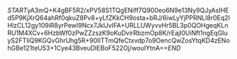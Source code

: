 $START$yA3mQ+K4gBF5R2/xPV58S1TQgENiff7Q900eo6N9e13Ny9QJyAsIHEd5P9KjXrQ64ahRf0qkuZ8Pv8+yLfZKkCH9osta+bRJ/6iwLyYjPPRNLl8r0Eq2lHlzCL12gy109iR8yrPewI9Ncx7JklJvIFA+URLLUWyvvHr5BL3p0QOHgeqKLnRU1M4XCv+6HzbWf0zPwZZzszK9oKuDvirRbzmOp8K/rEajl0UiNft1ngEqGIuyS2FTIiQ9KGQvGhrUhg5R+90IITTmQfeCtxvdp7o9OencQwZosYtqKD4zENohGBe121teU53+1Cye43BveuDIEBoF522Oj/wouIYtnA==$END$